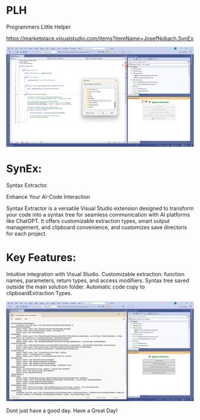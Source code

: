 # PLH
Programmers Little Helper

https://marketplace.visualstudio.com/items?itemName=JosefNobach.SynEx

![Alt Text](https://raw.githubusercontent.com/jojomondag/PLH/main/Images/Image1.png)

# SynEx: 
Syntax Extractor.

Enhance Your AI-Code Interaction

Syntax Extractor is a versatile Visual Studio extension designed to transform your code into a syntax tree for seamless communication with AI platforms like ChatGPT. It offers customizable extraction types, smart output management, and clipboard convenience, and customizes save directoris for each project.

# Key Features:

Intuitive integration with Visual Studio.
Customizable extraction: function names, parameters, return types, and access modifiers.
Syntax tree saved outside the main solution folder.
Automatic code copy to clipboardExtraction Types.

![Alt Text](https://raw.githubusercontent.com/jojomondag/PLH/main/Images/Image3.png)

Dont just have a good day. Have a Great Day!
